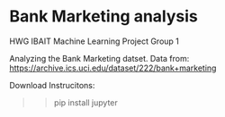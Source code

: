 # Bank Marketing analysis
HWG IBAIT Machine Learning Project Group 1

Analyzing the Bank Marketing datset.
Data from: https://archive.ics.uci.edu/dataset/222/bank+marketing 


Download Instrucitons:
  >> pip install jupyter
